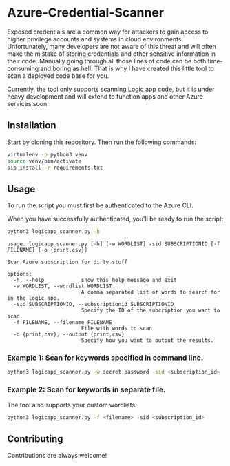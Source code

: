 # Azure-Credential-Scanner
Exposed credentials are a common way for attackers to gain access to higher privilege accounts and systems in cloud environments. Unfortunately, many developers are not aware of this threat and will often make the mistake of storing credentials and other sensitive information in their code. Manually going through all those lines of code can be both time-consuming and boring as hell. That is why I have created this little tool to scan a deployed code base for you. 

Currently, the tool only supports scanning Logic app code, but it is under heavy development and will extend to function apps and other Azure services soon. 

## Installation

Start by cloning this repository. Then run the following commands:
```bash
virtualenv -p python3 venv
source venv/bin/activate
pip install -r requirements.txt
```

## Usage
To run the script you must first be authenticated to the Azure CLI.

When you have successfully authenticated, you'll be ready to run the script:
```bash
python3 logicapp_scanner.py -h
```

```
usage: logicapp_scanner.py [-h] [-w WORDLIST] -sid SUBSCRIPTIONID [-f FILENAME] [-o {print,csv}]

Scan Azure subscription for dirty stuff

options:
  -h, --help            show this help message and exit
  -w WORDLIST, --wordlist WORDLIST
                        A comma separated list of words to search for in the logic app.
  -sid SUBSCRIPTIONID, --subscriptionid SUBSCRIPTIONID
                        Specify the ID of the subcription you want to scan.
  -f FILENAME, --filename FILENAME
                        File with words to scan
  -o {print,csv}, --output {print,csv}
                        Specify how you want to output the results.
```

### Example 1: Scan for keywords specified in command line.
```bash
python3 logicapp_scanner.py -w secret,password -sid <subscription_id>
```

### Example 2: Scan for keywords in separate file.
The tool also supports your custom wordlists.
```bash
python3 logicapp_scanner.py -f <filename> -sid <subscription_id>
```


## Contributing

Contributions are always welcome! 
